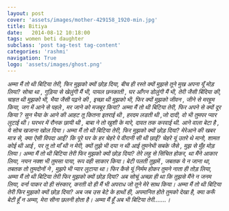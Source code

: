 ```yaml
---
layout: post
cover: 'assets/images/mother-429158_1920-min.jpg'
title: Bitiya
date:   2014-08-12 10:18:00
tags: women beti daughter
subclass: 'post tag-test tag-content'
categories: 'rashmi'
navigation: True
logo: 'assets/images/ghost.png'
---
```


<i>
अम्मा मैं तो थी बिटिया तेरी,  
फिर मुझको क्यों छोड़ दिया,  
बीच ही रस्ते क्यों मुझसे तूने  
मुख अपना यूँ मोड़ लिया?  
</i>

<i>
सोचा था ,  
गुड़िया से खेलुंगी मैं भी,  
पायल छनकाती ,  
घर आँगन डोलुंगी मैं भी,  
तेरी जैसी बिंदिया की,  
चाहत थी मुझको भी,  
भैया जैसी पढ़ने की ,  
इच्छा थी मुझको भी,  
फिर क्यों मुझको जीवन ,  
जीने से मरहूम किया,  
जग में आने से पहले ,  
मर जाने को मजबूर किया?  
</i>

<i>
अम्मा मैं तो थी बिटिया तेरी,  
फिर अपने से क्यों दूर किया ?  
</i>

<i>
सुन भैया के आने की आहट  
तू कितना इतराई थी ,  
हरदम लडती थी ,जो दादी,  
वो भी तुमपर प्यार लुटाई थी।  
घरभर में रौनक छायी थी ,  
बाबा ने तो खुशी के मारे,  
दावत तक करवाई थी.  
आने वाला बेटा है ,  
ये सोच खजाना खोल दिया।  
अम्मा मैं तो थी बिटिया तेरी,  
फिर मुझको क्यों छोड़ दिया?  
</i>

<i>
मेरेआने की खबर मात्र से,  
क्या ऐसी विपदा आई?  
कि पूरे घर के हर चेहरे पे   
वीरानी सी थी छाई?  
चेहरे यूं उतरे थे मानो,  
शामत कोई थी आई ,  
पर तू तो माँ थी न मेरी,  
क्यों  तुझे भी दया न थी आई  
तुमनेभी सबके जैसे ,  
मुझ से मुँह मोड़ लिया।  
</i>

<i>
अम्मा मैं तो थी बिटिया तेरी  
फिर मुझको क्यों छोड़ दिया?  
</i>

<i>
तेरे लहु से सिंचित होकर,  
था  मैंने आकार लिया,  
नयन नक्श भी तुमसा पाया,  
रूप वही साकार किया।  
बेटी पलती तुझमें ,  
जबतक ये न जाना था,  
तबतक  तो तुमदोनों ने ,  
मुझपे भी प्यार लुटाया था।  
फिर कैसे यूं निर्मम होकर  
तुमने नाता ही तोड़ लिया,  
</i>

<i>
अम्मा मैं तो थी बिटिया तेरी  
फिर मुझको क्यों छोड़ दिया?  
</i>

<i>
अब सोचूं अच्छा ही था कि  
तुझसे मैंने न जनम लिया,  
वर्ना पाकर वो ही संस्कार,  
करती वो ही मैं भी अपराध  
जो तूने मेरे साथ किया।  
</i>

<i>
अम्मा मैं तो थी बिटिया तेरी  
फिर मुझको क्यों छोड़ दिया?  
</i>

<i>
अब जब उस बेटे के हाथों ही,  
अपमानित होते तुमको देखा है,  
क्या करूँ बेटी हूँ न अम्मा,  
मेरा सीना छलनी होता है।  
अम्मा मैं हूँ अब भी बिटिया तेरी.......।  
</i>
